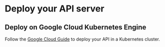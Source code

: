 # Deploy your API server

## Deploy on Google Cloud Kubernetes Engine

Follow the [Google Cloud Guide](../../dev-ops/GOOGLE_CLOUD.md) to deploy your API in a Kubernetes cluster.
